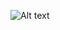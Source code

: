 ![Alt text](https://cdn.discordapp.com/attachments/984068511183831053/1048709864299450388/stack_challenge01_maybe.png)